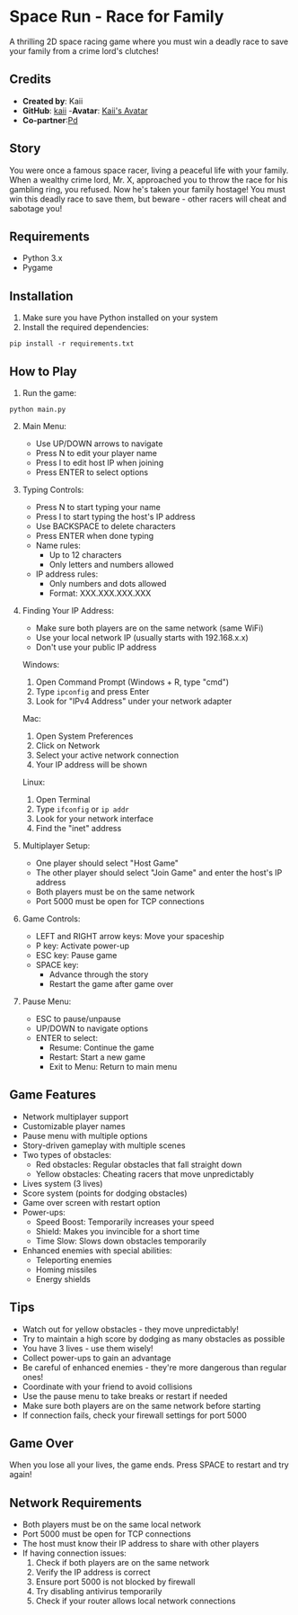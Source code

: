# Space Run - Race for Family

A thrilling 2D space racing game where you must win a deadly race to save your family from a crime lord's clutches!

## Credits
- **Created by**: Kaii
- **GitHub**: [kaii](https://github.com/prakit1234)
-**Avatar**: [Kaii's Avatar](https://camo.githubusercontent.com/41e66d161f44695150f4f312969b95e229083dec78d6a0d652a7d41160790807/68747470733a2f2f692e6962622e636f2f74504c32544b44592f746f6a692e706e67)
- **Co-partner**:[Pd](https://github.com/PDgaming)


## Story
You were once a famous space racer, living a peaceful life with your family. When a wealthy crime lord, Mr. X, approached you to throw the race for his gambling ring, you refused. Now he's taken your family hostage! You must win this deadly race to save them, but beware - other racers will cheat and sabotage you!

## Requirements
- Python 3.x
- Pygame

## Installation
1. Make sure you have Python installed on your system
2. Install the required dependencies:
```
pip install -r requirements.txt
```

## How to Play
1. Run the game:
```
python main.py
```

2. Main Menu:
   - Use UP/DOWN arrows to navigate
   - Press N to edit your player name
   - Press I to edit host IP when joining
   - Press ENTER to select options

3. Typing Controls:
   - Press N to start typing your name
   - Press I to start typing the host's IP address
   - Use BACKSPACE to delete characters
   - Press ENTER when done typing
   - Name rules:
     - Up to 12 characters
     - Only letters and numbers allowed
   - IP address rules:
     - Only numbers and dots allowed
     - Format: XXX.XXX.XXX.XXX

4. Finding Your IP Address:
   - Make sure both players are on the same network (same WiFi)
   - Use your local network IP (usually starts with 192.168.x.x)
   - Don't use your public IP address

   Windows:
   1. Open Command Prompt (Windows + R, type "cmd")
   2. Type `ipconfig` and press Enter
   3. Look for "IPv4 Address" under your network adapter

   Mac:
   1. Open System Preferences
   2. Click on Network
   3. Select your active network connection
   4. Your IP address will be shown

   Linux:
   1. Open Terminal
   2. Type `ifconfig` or `ip addr`
   3. Look for your network interface
   4. Find the "inet" address

5. Multiplayer Setup:
   - One player should select "Host Game"
   - The other player should select "Join Game" and enter the host's IP address
   - Both players must be on the same network
   - Port 5000 must be open for TCP connections

6. Game Controls:
   - LEFT and RIGHT arrow keys: Move your spaceship
   - P key: Activate power-up
   - ESC key: Pause game
   - SPACE key: 
     - Advance through the story
     - Restart the game after game over

7. Pause Menu:
   - ESC to pause/unpause
   - UP/DOWN to navigate options
   - ENTER to select:
     - Resume: Continue the game
     - Restart: Start a new game
     - Exit to Menu: Return to main menu

## Game Features
- Network multiplayer support
- Customizable player names
- Pause menu with multiple options
- Story-driven gameplay with multiple scenes
- Two types of obstacles:
  - Red obstacles: Regular obstacles that fall straight down
  - Yellow obstacles: Cheating racers that move unpredictably
- Lives system (3 lives)
- Score system (points for dodging obstacles)
- Game over screen with restart option
- Power-ups:
  - Speed Boost: Temporarily increases your speed
  - Shield: Makes you invincible for a short time
  - Time Slow: Slows down obstacles temporarily
- Enhanced enemies with special abilities:
  - Teleporting enemies
  - Homing missiles
  - Energy shields

## Tips
- Watch out for yellow obstacles - they move unpredictably!
- Try to maintain a high score by dodging as many obstacles as possible
- You have 3 lives - use them wisely!
- Collect power-ups to gain an advantage
- Be careful of enhanced enemies - they're more dangerous than regular ones!
- Coordinate with your friend to avoid collisions
- Use the pause menu to take breaks or restart if needed
- Make sure both players are on the same network before starting
- If connection fails, check your firewall settings for port 5000

## Game Over
When you lose all your lives, the game ends. Press SPACE to restart and try again!

## Network Requirements
- Both players must be on the same local network
- Port 5000 must be open for TCP connections
- The host must know their IP address to share with other players
- If having connection issues:
  1. Check if both players are on the same network
  2. Verify the IP address is correct
  3. Ensure port 5000 is not blocked by firewall
  4. Try disabling antivirus temporarily
  5. Check if your router allows local network connections 
